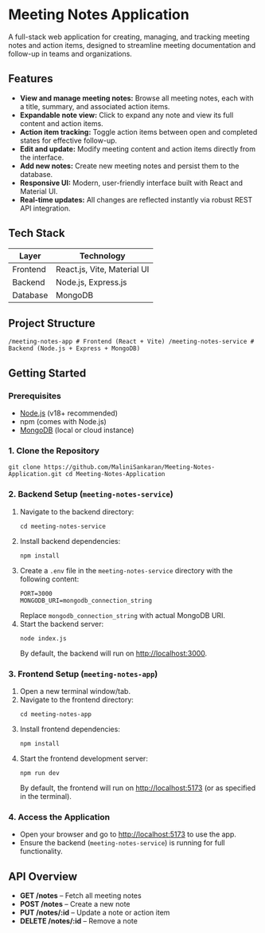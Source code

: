 # Meeting Notes Application

A full-stack web application for creating, managing, and tracking meeting notes and action items, designed to streamline meeting documentation and follow-up in teams and organizations.

## Features

- **View and manage meeting notes:** Browse all meeting notes, each with a title, summary, and associated action items.
- **Expandable note view:** Click to expand any note and view its full content and action items.
- **Action item tracking:** Toggle action items between open and completed states for effective follow-up.
- **Edit and update:** Modify meeting content and action items directly from the interface.
- **Add new notes:** Create new meeting notes and persist them to the database.
- **Responsive UI:** Modern, user-friendly interface built with React and Material UI.
- **Real-time updates:** All changes are reflected instantly via robust REST API integration.

## Tech Stack

| Layer      | Technology                      |
|------------|---------------------------------|
| Frontend   | React.js, Vite, Material UI     |
| Backend    | Node.js, Express.js             |
| Database   | MongoDB                         |

## Project Structure

`/meeting-notes-app # Frontend (React + Vite)
/meeting-notes-service # Backend (Node.js + Express + MongoDB)`


## Getting Started

### Prerequisites

- [Node.js](https://nodejs.org/) (v18+ recommended)
- npm (comes with Node.js)
- [MongoDB](https://www.mongodb.com/) (local or cloud instance)

### 1. Clone the Repository

`git clone https://github.com/MaliniSankaran/Meeting-Notes-Application.git
cd Meeting-Notes-Application`


### 2. Backend Setup (`meeting-notes-service`)

1. Navigate to the backend directory:
    ```
    cd meeting-notes-service
    ```
2. Install backend dependencies:
    ```
    npm install
    ```
3. Create a `.env` file in the `meeting-notes-service` directory with the following content:
    ```
    PORT=3000
    MONGODB_URI=mongodb_connection_string
    ```
    Replace `mongodb_connection_string` with actual MongoDB URI.
4. Start the backend server:
    ```
    node index.js
    ```
    By default, the backend will run on [http://localhost:3000](http://localhost:3000).

### 3. Frontend Setup (`meeting-notes-app`)

1. Open a new terminal window/tab.
2. Navigate to the frontend directory:
    ```
    cd meeting-notes-app
    ```
3. Install frontend dependencies:
    ```
    npm install
    ```
4. Start the frontend development server:
    ```
    npm run dev
    ```
    By default, the frontend will run on [http://localhost:5173](http://localhost:5173) (or as specified in the terminal).

### 4. Access the Application

- Open your browser and go to [http://localhost:5173](http://localhost:5173) to use the app.
- Ensure the backend (`meeting-notes-service`) is running for full functionality.

## API Overview

- **GET /notes** – Fetch all meeting notes
- **POST /notes** – Create a new note
- **PUT /notes/:id** – Update a note or action item
- **DELETE /notes/:id** – Remove a note
